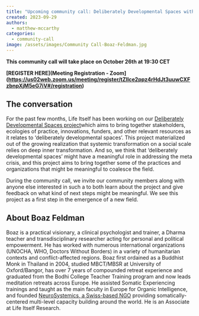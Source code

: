 ```yaml
---
title: "Upcoming community call: Deliberately Developmental Spaces with Boaz Feldman"
created: 2023-09-29
authors:
  - matthew-mccarthy
categories:
  - community-call
image: /assets/images/Community Call-Boaz-Feldman.jpg
---
```



**This community call will take place on October 26th at 19:30 CET**

**[REGISTER HERE](Meeting Registration - Zoom](https://us02web.zoom.us/meeting/register/tZIlce2ppz4rHdJt3uuwCXFzbnpXjM5eG7iV#/registration)**

## The conversation

For the past few months, Life Itself has been  working on our [Deliberately Developmental Spaces project](https://lifeitself.org/blog/2023/06/20/building-field-for-developmental-spaces)which aims to bring together stakeholders, ecologies of practice, innovations, funders, and other relevant resources as it relates to ‘deliberately developmental spaces’. This project materialized out of the growing realization that systemic transformation on a social scale relies on deep inner transformation. And so, we think that ‘deliberately developmental spaces’ might have a meaningful role in addressing the meta crisis, and this project aims to bring together some of the practices and organizations that might be meaningful to coalesce the field. 

During the community call, we invite our community members along with anyone else interested in such a to both learn about the project and give feedback on what kind of next steps might be meaningful. We see this project as a first step in the emergence of a new field. 

## About Boaz Feldman

Boaz is a practical visionary, a clinical psychologist and trainer, a Dharma teacher and transdisciplinary researcher acting for personal and political empowerment. He has worked with numerous international organizations (UNOCHA, WHO, Doctors Without Borders) in a variety of humanitarian contexts and conflict-affected regions. Boaz first ordained as a Buddhist Monk in Thailand in 2004, studied MBCT/MBSR at University of Oxford/Bangor, has over 7 years of compounded retreat experience and graduated from the Bodhi College Teacher Training program and now leads meditation retreats across Europe. He assisted Somatic Experiencing trainings and taught as the main faculty in Europe for Organic Intelligence, and founded [NeuroSystemics, a Swiss-based NGO](https://neurosystemics.org/) providing somatically-centered multi-level capacity building around the world. He is an Associate at Life Itself Research.


